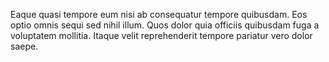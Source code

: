 Eaque quasi tempore eum nisi ab consequatur tempore quibusdam. Eos optio omnis sequi sed nihil illum. Quos dolor quia officiis quibusdam fuga a voluptatem mollitia. Itaque velit reprehenderit tempore pariatur vero dolor saepe.